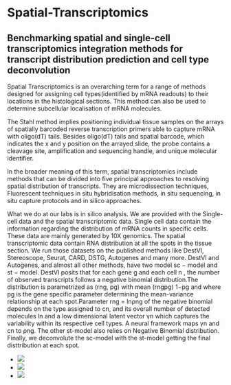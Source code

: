 # Spatial-Transcriptomics
## Benchmarking spatial and single-cell transcriptomics integration methods for transcript distribution prediction and cell type deconvolution

Spatial Transcriptomics is an overarching term for a range of methods designed
for assigning cell types(identified by mRNA readouts) to their locations in the
histological sections. This method can also be used to determine subcellular
localisation of mRNA molecules.


The Stahl method implies positioning individual tissue samples on the arrays
of spatially barcoded reverse transcription primers able to capture mRNA with
oligo(dT) tails. Besides oligo(dT) tails and spatial barcode, which indicates
the x and y position on the arrayed slide, the probe contains a cleavage site,
amplification and sequencing handle, and unique molecular identifier.


In the broader meaning of this term, spatial transcriptomics include methods
that can be divided into five principal approaches to resolving spatial distribution
of transcripts. They are microdissection techniques, Fluorescent techniques
in situ hybridisation methods, in situ sequencing, in situ capture protocols and
in silico approaches.

What we do at our labs is in silico analysis. We are provided with the
Single-cell data and the spatial transcriptomic data. Single cell data contain
the information regarding the distribution of mRNA counts in specific cells.
These data are mainly generated by 10X genomics. The spatial transcriptomic
data contain RNA distribution at all the spots in the tissue section.
We run those datasets on the published methods like DestVI, Stereoscope,
Seurat, CARD, DSTG, Autogenes and many more. DestVI and Autogenes, and
almost all other methods, have two model sc − model and st − model. DestVI
posits that for each gene g and each cell n , the number of observed transcripts
follows a negative binomial distribution.The distribution is parametrized
as (rng, pg) with mean (rngpg)
1−pg
and where pg is the gene specific parameter determining
the mean-variance relationship at each spot.Parameter rng = lnρng
of the negative binomial depends on the type assigned to cn, and its overall
number of detected molecules ln and a low dimensional latent vector γn which
captures the variability within its respective cell types. A neural framework
maps γn and cn to ρng. The other st-model also relies on Negative Binomial
distribution. Finally, we deconvolute the sc-model with the st-model getting
the final disttribution at each spot.
- <img src="https://latex.codecogs.com/gif.latex?O_t=\text { Onset event at time bin } t " /> 
- <img src="https://latex.codecogs.com/gif.latex?s=\text { sensor reading }  " /> 
- <img src="https://latex.codecogs.com/gif.latex?P(s | O_t )=\text { Probability of a sensor reading value when sleep onset is observed at a time bin } t " />
